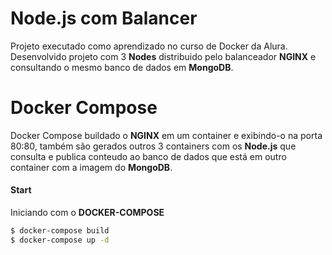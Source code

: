 # Node.js com Balancer

Projeto executado como aprendizado no curso de Docker da Alura.
Desenvolvido projeto com 3 **Nodes** distribuido pelo balanceador **NGINX** e consultando o mesmo banco de dados em **MongoDB**. 

# Docker Compose

Docker Compose buildado o **NGINX** em um container e exibindo-o na porta 80:80, também são gerados outros 3 containers com os **Node.js** que consulta e publica conteudo ao banco de dados que está em outro container com a imagem do **MongoDB**.

#### Start
Iniciando com o **DOCKER-COMPOSE**
```sh
$ docker-compose build
$ docker-compose up -d
```